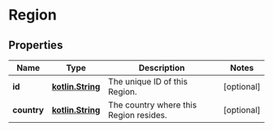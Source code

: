 
# Region

## Properties
Name | Type | Description | Notes
------------ | ------------- | ------------- | -------------
**id** | [**kotlin.String**](.md) | The unique ID of this Region. |  [optional]
**country** | [**kotlin.String**](.md) | The country where this Region resides. |  [optional]




